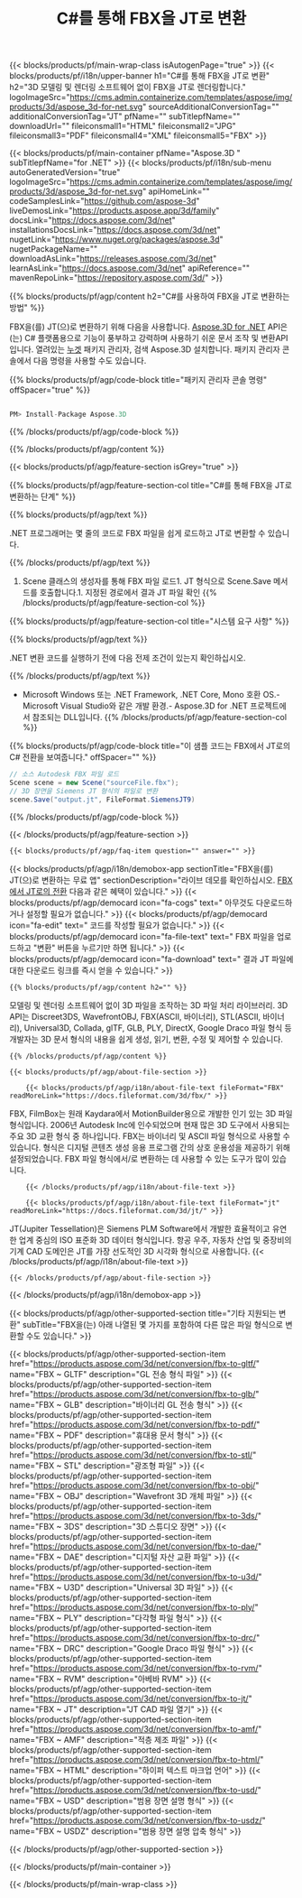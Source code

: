﻿---
title: C#를 통해 FBX을 JT로 변환 
weight: 530
url: /ko/net/conversion/fbx-to-jt/ 
description: FBX에서 JT로의 C# 변환을 위한 샘플 코드. VB.NET, Asp.NET 또는 모든 .NET 기반 애플리케이션 내에서 배치 FBX 파일을 JT로 변환하는 API 예제 코드를 사용합니다.
---
{{< blocks/products/pf/main-wrap-class isAutogenPage="true" >}}
{{< blocks/products/pf/i18n/upper-banner h1="C#를 통해 FBX을 JT로 변환" h2="3D 모델링 및 렌더링 소프트웨어 없이 FBX을 JT로 렌더링합니다." logoImageSrc="https://cms.admin.containerize.com/templates/aspose/img/products/3d/aspose_3d-for-net.svg" sourceAdditionalConversionTag="" additionalConversionTag="JT" pfName="" subTitlepfName="" downloadUrl="" fileiconsmall1="HTML" fileiconsmall2="JPG" fileiconsmall3="PDF" fileiconsmall4="XML" fileiconsmall5="FBX" >}}

{{< blocks/products/pf/main-container pfName="Aspose.3D " subTitlepfName="for .NET" >}}
{{< blocks/products/pf/i18n/sub-menu autoGeneratedVersion="true" logoImageSrc="https://cms.admin.containerize.com/templates/aspose/img/products/3d/aspose_3d-for-net.svg" apiHomeLink="" codeSamplesLink="https://github.com/aspose-3d" liveDemosLink="https://products.aspose.app/3d/family" docsLink="https://docs.aspose.com/3d/net" installationsDocsLink="https://docs.aspose.com/3d/net" nugetLink="https://www.nuget.org/packages/aspose.3d" nugetPackageName="" downloadAsLink="https://releases.aspose.com/3d/net" learnAsLink="https://docs.aspose.com/3d/net" apiReference="" mavenRepoLink="https://repository.aspose.com/3d/" >}}

{{% blocks/products/pf/agp/content h2="C#를 사용하여 FBX을 JT로 변환하는 방법" %}}

 FBX을(를) JT(으)로 변환하기 위해 다음을 사용합니다.
 [Aspose.3D for .NET](https://products.aspose.com/3d/net) 
 API은(는) C# 플랫폼용으로 기능이 풍부하고 강력하며 사용하기 쉬운 문서 조작 및 변환API입니다. 열려있는
 [누겟](https://www.nuget.org/packages/aspose.3d) 
 패키지 관리자, 검색
 Aspose.3D 
 설치합니다. 패키지 관리자 콘솔에서 다음 명령을 사용할 수도 있습니다.

{{% blocks/products/pf/agp/code-block title="패키지 관리자 콘솔 명령" offSpacer="true" %}}

```cs

PM> Install-Package Aspose.3D


```

{{% /blocks/products/pf/agp/code-block %}}

{{% /blocks/products/pf/agp/content %}}

{{< blocks/products/pf/agp/feature-section isGrey="true" >}}

{{% blocks/products/pf/agp/feature-section-col title="C#를 통해 FBX을 JT로 변환하는 단계" %}}

{{% blocks/products/pf/agp/text %}}

 .NET 프로그래머는 몇 줄의 코드로 FBX 파일을 쉽게 로드하고 JT로 변환할 수 있습니다.

{{% /blocks/products/pf/agp/text %}}

1. Scene 클래스의 생성자를 통해 FBX 파일 로드1. JT 형식으로 Scene.Save 메서드를 호출합니다.1. 지정된 경로에서 결과 JT 파일 확인
{{% /blocks/products/pf/agp/feature-section-col %}}

{{% blocks/products/pf/agp/feature-section-col title="시스템 요구 사항" %}}

{{% blocks/products/pf/agp/text %}}

 .NET 변환 코드를 실행하기 전에 다음 전제 조건이 있는지 확인하십시오.

{{% /blocks/products/pf/agp/text %}}

- Microsoft Windows 또는 .NET Framework, .NET Core, Mono 호환 OS.- Microsoft Visual Studio와 같은 개발 환경.- Aspose.3D for .NET 프로젝트에서 참조되는 DLL입니다.
{{% /blocks/products/pf/agp/feature-section-col %}}

{{% blocks/products/pf/agp/code-block title="이 샘플 코드는 FBX에서 JT로의 C# 전환을 보여줍니다." offSpacer="" %}}

```cs
// 소스 Autodesk FBX 파일 로드
Scene scene = new Scene("sourceFile.fbx");
// 3D 장면을 Siemens JT 형식의 파일로 변환
scene.Save("output.jt", FileFormat.SiemensJT9)

```

{{% /blocks/products/pf/agp/code-block %}}

{{< /blocks/products/pf/agp/feature-section >}}

    {{< blocks/products/pf/agp/faq-item question="" answer="" >}}
 

<!-- aboutfile Starts -->

{{< blocks/products/pf/agp/i18n/demobox-app sectionTitle="FBX을(를) JT(으)로 변환하는 무료 앱" sectionDescription="라이브 데모를 확인하십시오. [FBX에서 JT로의 전환](https://products.aspose.app/3d/conversion/fbx-to-jt) 다음과 같은 혜택이 있습니다." >}}
        {{< blocks/products/pf/agp/democard icon="fa-cogs" text=" 아무것도 다운로드하거나 설정할 필요가 없습니다." >}}
        {{< blocks/products/pf/agp/democard icon="fa-edit" text=" 코드를 작성할 필요가 없습니다." >}}
        {{< blocks/products/pf/agp/democard icon="fa-file-text" text=" FBX 파일을 업로드하고 \"변환\" 버튼을 누르기만 하면 됩니다." >}}
        {{< blocks/products/pf/agp/democard icon="fa-download" text=" 결과 JT 파일에 대한 다운로드 링크를 즉시 얻을 수 있습니다." >}}

    {{% blocks/products/pf/agp/content h2="" %}}

 모델링 및 렌더링 소프트웨어 없이 3D 파일을 조작하는 3D 파일 처리 라이브러리. 3D API는 Discreet3DS, WavefrontOBJ, FBX(ASCII, 바이너리), STL(ASCII, 바이너리), Universal3D, Collada, glTF, GLB, PLY, DirectX, Google Draco 파일 형식 등 개발자는 3D 문서 형식의 내용을 쉽게 생성, 읽기, 변환, 수정 및 제어할 수 있습니다.



    {{% /blocks/products/pf/agp/content %}}

    {{< blocks/products/pf/agp/about-file-section >}}

        {{< blocks/products/pf/agp/i18n/about-file-text fileFormat="FBX" readMoreLink="https://docs.fileformat.com/3d/fbx/" >}}
FBX, FilmBox는 원래 Kaydara에서 MotionBuilder용으로 개발한 인기 있는 3D 파일 형식입니다. 2006년 Autodesk Inc에 인수되었으며 현재 많은 3D 도구에서 사용되는 주요 3D 교환 형식 중 하나입니다. FBX는 바이너리 및 ASCII 파일 형식으로 사용할 수 있습니다. 형식은 디지털 콘텐츠 생성 응용 프로그램 간의 상호 운용성을 제공하기 위해 설정되었습니다. FBX 파일 형식에서/로 변환하는 데 사용할 수 있는 도구가 많이 있습니다.

        {{< /blocks/products/pf/agp/i18n/about-file-text >}}

        {{< blocks/products/pf/agp/i18n/about-file-text fileFormat="jt" readMoreLink="https://docs.fileformat.com/3d/jt/" >}}
JT(Jupiter Tessellation)은 Siemens PLM Software에서 개발한 효율적이고 유연한 업계 중심의 ISO 표준화 3D 데이터 형식입니다. 항공 우주, 자동차 산업 및 중장비의 기계 CAD 도메인은 JT를 가장 선도적인 3D 시각화 형식으로 사용합니다.
        {{< /blocks/products/pf/agp/i18n/about-file-text >}}

    {{< /blocks/products/pf/agp/about-file-section >}}

{{< /blocks/products/pf/agp/i18n/demobox-app >}}

<!-- aboutfile Ends -->

{{< blocks/products/pf/agp/other-supported-section title="기타 지원되는 변환" subTitle="FBX을(는) 아래 나열된 몇 가지를 포함하여 다른 많은 파일 형식으로 변환할 수도 있습니다." >}}

{{< blocks/products/pf/agp/other-supported-section-item href="https://products.aspose.com/3d/net/conversion/fbx-to-gltf/" name="FBX ~ GLTF" description="GL 전송 형식 파일" >}}
{{< blocks/products/pf/agp/other-supported-section-item href="https://products.aspose.com/3d/net/conversion/fbx-to-glb/" name="FBX ~ GLB" description="바이너리 GL 전송 형식" >}}
{{< blocks/products/pf/agp/other-supported-section-item href="https://products.aspose.com/3d/net/conversion/fbx-to-pdf/" name="FBX ~ PDF" description="휴대용 문서 형식" >}}
{{< blocks/products/pf/agp/other-supported-section-item href="https://products.aspose.com/3d/net/conversion/fbx-to-stl/" name="FBX ~ STL" description="광조형 파일" >}}
{{< blocks/products/pf/agp/other-supported-section-item href="https://products.aspose.com/3d/net/conversion/fbx-to-obj/" name="FBX ~ OBJ" description="Wavefront 3D 개체 파일" >}}
{{< blocks/products/pf/agp/other-supported-section-item href="https://products.aspose.com/3d/net/conversion/fbx-to-3ds/" name="FBX ~ 3DS" description="3D 스튜디오 장면" >}}
{{< blocks/products/pf/agp/other-supported-section-item href="https://products.aspose.com/3d/net/conversion/fbx-to-dae/" name="FBX ~ DAE" description="디지털 자산 교환 파일" >}}
{{< blocks/products/pf/agp/other-supported-section-item href="https://products.aspose.com/3d/net/conversion/fbx-to-u3d/" name="FBX ~ U3D" description="Universal 3D 파일" >}}
{{< blocks/products/pf/agp/other-supported-section-item href="https://products.aspose.com/3d/net/conversion/fbx-to-ply/" name="FBX ~ PLY" description="다각형 파일 형식" >}}
{{< blocks/products/pf/agp/other-supported-section-item href="https://products.aspose.com/3d/net/conversion/fbx-to-drc/" name="FBX ~ DRC" description="Google Draco 파일 형식" >}}
{{< blocks/products/pf/agp/other-supported-section-item href="https://products.aspose.com/3d/net/conversion/fbx-to-rvm/" name="FBX ~ RVM" description="아베바 RVM" >}}
{{< blocks/products/pf/agp/other-supported-section-item href="https://products.aspose.com/3d/net/conversion/fbx-to-jt/" name="FBX ~ JT" description="JT CAD 파일 열기" >}}
{{< blocks/products/pf/agp/other-supported-section-item href="https://products.aspose.com/3d/net/conversion/fbx-to-amf/" name="FBX ~ AMF" description="적층 제조 파일" >}}
{{< blocks/products/pf/agp/other-supported-section-item href="https://products.aspose.com/3d/net/conversion/fbx-to-html/" name="FBX ~ HTML" description="하이퍼 텍스트 마크업 언어" >}}
{{< blocks/products/pf/agp/other-supported-section-item href="https://products.aspose.com/3d/net/conversion/fbx-to-usd/" name="FBX ~ USD" description="범용 장면 설명 형식" >}}
{{< blocks/products/pf/agp/other-supported-section-item href="https://products.aspose.com/3d/net/conversion/fbx-to-usdz/" name="FBX ~ USDZ" description="범용 장면 설명 압축 형식" >}}

{{< /blocks/products/pf/agp/other-supported-section >}}

{{< /blocks/products/pf/main-container >}}
    
{{< /blocks/products/pf/main-wrap-class >}}
